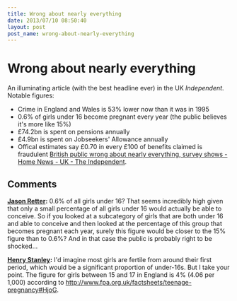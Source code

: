 ```yaml
---
title: Wrong about nearly everything
date: 2013/07/10 08:50:40
layout: post
post_name: wrong-about-nearly-everything
---
```

# Wrong about nearly everything

An illuminating article (with the best headline ever) in the UK _Independent_. Notable figures: 

  * Crime in England and Wales is 53% lower now than it was in 1995
  * 0.6% of girls under 16 become pregnant every year (the public believes it's more like 15%)
  * £74.2bn is spent on pensions annually
  * £4.9bn is spent on Jobseekers' Allowance annually
  * Offical estimates say £0.70 in every £100 of benefits claimed is fraudulent
[British public wrong about nearly everything, survey shows - Home News - UK - The Independent](http://www.independent.co.uk/news/uk/home-news/british-public-wrong-about-nearly-everything-survey-shows-8697821.html).

## Comments

**[Jason Retter](#3 "2013-07-10 11:54:00"):** 0.6% of all girls under 16? That seems incredibly high given that only a small percentage of all girls under 16 would actually be able to conceive. So if you looked at a subcategory of girls that are both under 16 and able to conceive and then looked at the percentage of this group that becomes pregnant each year, surely this figure would be closer to the 15% figure than to 0.6%? And in that case the public is probably right to be shocked...

**[Henry Stanley](#4 "2013-07-11 13:02:00"):** I'd imagine most girls are fertile from around their first period, which would be a significant proportion of under-16s. But I take your point. The figure for girls between 15 and 17 in England is 4% (4.06 per 1,000) according to http://www.fpa.org.uk/factsheets/teenage-pregnancy#HjoG.
